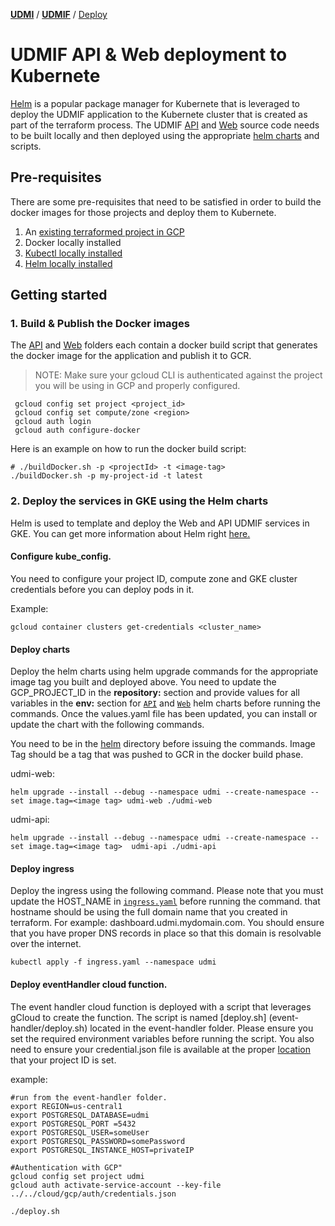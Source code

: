 [**UDMI**](../) / [**UDMIF**](./) / [Deploy](#)

# UDMIF API & Web deployment to Kubernete

[Helm](https://helm.sh/) is a popular package manager for Kubernete that is leveraged to deploy the UDMIF application to the Kubernete cluster that is created as part of the terraform process. The UDMIF [API](./api) and [Web](./web) source code needs to be built locally and then deployed using the appropriate [helm charts](./helm) and scripts.

## Pre-requisites
There are some pre-requisites that need to be satisfied in order to build the docker images for those projects and deploy them to Kubernete.

1. An [existing terraformed project in GCP](../docs/cloud/gcp/terraform.md)
2. Docker locally installed
3. [Kubectl locally installed](https://kubernetes.io/docs/tasks/tools/)
4. [Helm locally installed](https://helm.sh/docs/intro/install/)

## Getting started

### 1. Build & Publish the Docker images

 The [API](./api) and [Web](./web) folders each contain a docker build script that generates the docker image for the application and publish it to GCR. 
 
 > NOTE: Make sure your gcloud CLI is authenticated against the project you will be using in GCP and properly configured.
 ```
  gcloud config set project <project_id>
  gcloud config set compute/zone <region>
  gcloud auth login
  gcloud auth configure-docker
 ```
 
 Here is an example on how to run the docker build script:

 ```
# ./buildDocker.sh -p <projectId> -t <image-tag>
./buildDocker.sh -p my-project-id -t latest
 ```

### 2. Deploy the services in GKE using the Helm charts

Helm is used to template and deploy the Web and API UDMIF services in GKE. You can get more information about Helm right [here.](https://helm.sh/)

#### Configure kube_config.

You need to configure your project ID, compute zone and GKE cluster credentials before you can deploy pods in it. 

   Example:
   ```
   gcloud container clusters get-credentials <cluster_name>
   ```

 #### Deploy charts
 Deploy the helm charts using helm upgrade commands for the appropriate image tag you built and deployed above. You need to update the GCP_PROJECT_ID in the **repository:** section and provide values for all variables in the **env:** section for [`API`](./helm/udmi-api) and [`Web`](./helm/udmi-web) helm charts before running the commands. Once the values.yaml file has been updated, you can install or update the chart with the following commands.

   You need to be in the  [helm](./helm) directory before issuing the commands. Image Tag should be a tag that was pushed to GCR in the docker build phase. 

   udmi-web:
   ```
   helm upgrade --install --debug --namespace udmi --create-namespace --set image.tag=<image tag> udmi-web ./udmi-web
   ```

   udmi-api:
   ```
   helm upgrade --install --debug --namespace udmi --create-namespace --set image.tag=<image tag>  udmi-api ./udmi-api
   ```

 #### Deploy ingress
 Deploy the ingress using the following command. Please note that you must update the HOST_NAME in [`ingress.yaml`](./ingress.yaml) before running the command. that hostname should be using the full domain name that you created in terraform. For example: dashboard.udmi.mydomain.com. You should ensure that you have proper DNS records in place so that this domain is resolvable over the internet.

   ```
   kubectl apply -f ingress.yaml --namespace udmi
   ```

#### Deploy eventHandler cloud function.

The event handler cloud function is deployed with a script that leverages gCloud to create the function. The script is named [deploy.sh] (event-handler/deploy.sh) located in the event-handler folder. Please ensure you set the required environment variables before running the script. You also need to ensure your credential.json file is available at the proper [location](../cloud/gcp/auth/) that your project ID is set.

example:
```
#run from the event-handler folder.
export REGION=us-central1
export POSTGRESQL_DATABASE=udmi
export POSTGRESQL_PORT =5432
export POSTGRESQL_USER=someUser
export POSTGRESQL_PASSWORD=somePassword
export POSTGRESQL_INSTANCE_HOST=privateIP

#Authentication with GCP"
gcloud config set project udmi
gcloud auth activate-service-account --key-file ../../cloud/gcp/auth/credentials.json

./deploy.sh
```
